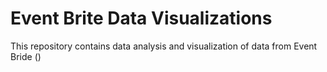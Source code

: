# Event Brite Data Visualizations
This repository contains data analysis and visualization of data from Event Bride ()
